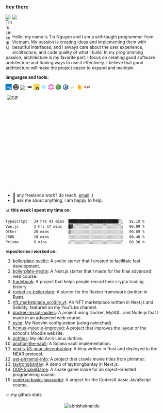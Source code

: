 ### hey there 
<a href="https://www.linkedin.com/in/trungtin2001/">
  <img align="left" alt="Tin's LinkedIN" width="22px" src="https://raw.githubusercontent.com/peterthehan/peterthehan/master/assets/linkedin.svg" />
</a>

![](https://visitor-badge.glitch.me/badge?page_id=tinwritescode.tinwritescode)

<br />

Hello, my name is Tin Nguyen and I am a self-taught programmer from Vietnam. My passion is creating ideas and implementing them with beautiful interfaces, and I always care about the user experience, architecture, and code quality of what I build. In my programming passion, architecture is my favorite part. I focus on creating good software architecture and finding ways to use it effectively. I believe that good architecture will make the project easier to expand and maintain.

**languages and tools:**  

<code><img height="20" src="https://raw.githubusercontent.com/github/explore/80688e429a7d4ef2fca1e82350fe8e3517d3494d/topics/typescript/typescript.png"></code>
<code><img height="20" src="https://raw.githubusercontent.com/github/explore/80688e429a7d4ef2fca1e82350fe8e3517d3494d/topics/rust/rust.png"></code>
<code><img height="20" src="https://uxwing.com/wp-content/themes/uxwing/download/brands-and-social-media/svelte-icon.png"></code>
<code><img height="20" src="https://raw.githubusercontent.com/github/explore/80688e429a7d4ef2fca1e82350fe8e3517d3494d/topics/go/go.png"></code>
<code><img height="20" src="https://raw.githubusercontent.com/github/explore/80688e429a7d4ef2fca1e82350fe8e3517d3494d/topics/javascript/javascript.png"></code>
<code><img height="20" src="https://raw.githubusercontent.com/github/explore/80688e429a7d4ef2fca1e82350fe8e3517d3494d/topics/react/react.png"></code>
<code><img height="20" src="https://raw.githubusercontent.com/github/explore/5c058a388828bb5fde0bcafd4bc867b5bb3f26f3/topics/graphql/graphql.png"></code>
<code><img height="20" src="https://raw.githubusercontent.com/github/explore/80688e429a7d4ef2fca1e82350fe8e3517d3494d/topics/nodejs/nodejs.png"></code>
<code><img height="20" src="https://raw.githubusercontent.com/github/explore/80688e429a7d4ef2fca1e82350fe8e3517d3494d/topics/cpp/cpp.png"></code>
<code><img height="20" src="https://raw.githubusercontent.com/github/explore/80688e429a7d4ef2fca1e82350fe8e3517d3494d/topics/mysql/mysql.png"></code>
<code><img height="20" src="https://raw.githubusercontent.com/github/explore/80688e429a7d4ef2fca1e82350fe8e3517d3494d/topics/firebase/firebase.png"></code>
<code><img height="20" src="https://raw.githubusercontent.com/github/explore/80688e429a7d4ef2fca1e82350fe8e3517d3494d/topics/git/git.png"></code>

  <img align="right" alt="GIF" src="https://github.com/abhisheknaiidu/tinwritescode/blob/master/code.gif?raw=true" width="500" height="320" />
  
- 💼 any freelance work? do reach, [email](mailto:hopthucuatin@gmail.com) :)
- 💬 ask me about anything, i am happy to help;

📊 **this week i spent my time on:**
<!--START_SECTION:waka-->

```txt
TypeScript   34 hrs 43 mins  ███████████████████████░░   92.19 %
Vue.js       2 hrs 17 mins   █▓░░░░░░░░░░░░░░░░░░░░░░░   06.09 %
Other        20 mins         ▒░░░░░░░░░░░░░░░░░░░░░░░░   00.89 %
JSON         10 mins         ░░░░░░░░░░░░░░░░░░░░░░░░░   00.46 %
Prisma       6 mins          ░░░░░░░░░░░░░░░░░░░░░░░░░   00.30 %
```

<!--END_SECTION:waka-->

**repositories i worked on.**

1. [boilerplate-svelte](https://github.com/tinwritescode/boilerplate-svelte): A svelte starter that I created to facilitate fast development.
2. [boilerplate-nextjs](https://github.com/tinwritescode/boilerplate-nextjs): A Next.js starter that I made for the final advanced web course.
3. [tradebook](https://github.com/tinwritescode/tradebook): A project that helps people record their crypto trading history.
4. [rocket-rs-boilerplate](https://github.com/tinwritescode/rocket-rs-boilerplate): A starter for the Rocket framework (written in Rust).
5. [nft_marketplace_solidity_yt](https://github.com/tinwritescode/nft_marketplace_solidity_yt): An NFT marketplace written in Next.js and Solidity, featured on my YouTube channel.
6. [docker-mysql-nodejs](https://github.com/tinwritescode/docker-mysql-nodejs): A project using Docker, MySQL, and Node.js that I made in an advanced web course.
7. [nvim](https://github.com/tinwritescode/nvim): My Neovim configuration (using nvimchad).
8. [hcmus-moodle-improved](https://github.com/tinwritescode/hcmus-moodle-improved): A project that improves the layout of the school's Moodle website.
9. [dotfiles](https://github.com/tinwritescode/dotfiles): My old Arch Linux dotfiles.
10. [anchor-the-vault](https://github.com/tinwritescode/anchor-the-vault): A Solana vault implementation.
11. [nextjs-k3-near-decentrablog](https://github.com/tinwritescode/nextjs-k3-near-decentrablog): A blog written in Rust and deployed to the NEAR protocol.
12. [get-phimmoi-info](https://github.com/tinwritescode/get-phimmoi-info): A project that crawls movie titles from phimmoi.
13. [taytrongbantay](https://github.com/tinwritescode/taytrongbantay): A demo of taytrongbantay in Next.js.
14. [OOP-SnakeGame](https://github.com/tinwritescode/OOP-SnakeGame): A snake game made for an object-oriented programming course.
15. [codersx-basic-javascript](https://github.com/tinwritescode/codersx-basic-javascript): A project for the CodersX basic JavaScript course.


📈 my github stats

<p align="center"> <img src="https://github-readme-stats.vercel.app/api?username=tinwritescode&show_icons=true&theme=gotham" alt="abhisheknaiidu" />





